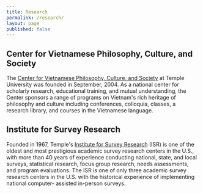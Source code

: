 ```yaml
---
title: Research
permalink: /research/
layout: page
published: false
---
```

## Center for Vietnamese Philosophy, Culture, and Society

The [Center for Vietnamese Philosophy, Culture, and Society](http://www.cla.temple.edu/vietnamese_center/welcome.htm) at Temple University was founded in September, 2004. As a national center for scholarly research, educational training, and mutual understanding, the Center sponsors a range of programs on Vietnam's rich heritage of philosophy and culture including conferences, colloquia, classes, a research library, and courses in the Vietnamese language.

## Institute for Survey Research 

Founded in 1967, Temple's [Institute for Survey Research](http://www.cla.temple.edu/isr/) (ISR) is one of the oldest and most prestigious academic survey research centers in the U.S., with more than 40 years of experience conducting national, state, and local surveys, statistical research, focus group research, needs assessments, and program evaluations. The ISR is one of only three academic survey research centers in the U.S. with the historical experience of implementing national computer- assisted in-person surveys.
